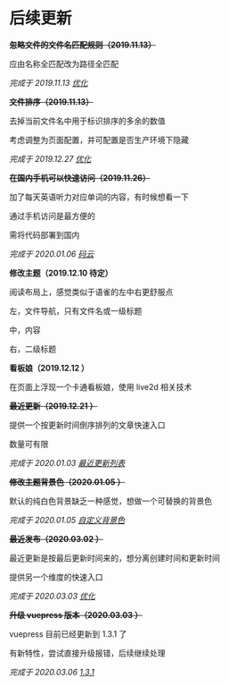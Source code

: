 # 后续更新

~~**忽略文件的文件名匹配规则（2019.11.13）**~~

应由名称全匹配改为路径全匹配

_完成于 2019.11.13 [优化](/zh/搭建/ignore.html#优化)_

~~**文件排序（2019.11.13）**~~

去掉当前文件名中用于标识排序的多余的数值

考虑调整为页面配置，并可配置是否生产环境下隐藏

_完成于 2019.12.27 [优化](/zh/搭建/auto.html#优化)_

~~**在国内手机可以快速访问（2019.11.26）**~~

加了每天英语听力对应单词的内容，有时候想看一下

通过手机访问是最方便的

需将代码部署到国内

_完成于 2020.01.06 [码云](/zh/丰年/支持/git/码云.html)_

**修改主题（2019.12.10 待定）**

阅读布局上，感觉类似于语雀的左中右更舒服点

左，文件导航，只有文件名或一级标题

中，内容

右，二级标题

**看板娘（2019.12.12 ）**

在页面上浮现一个卡通看板娘，使用 live2d 相关技术

~~**最近更新（2019.12.21 ）**~~

提供一个按更新时间倒序排列的文章快速入口

数量可有限

_完成于 2020.01.03 [最近更新列表](/zh/搭建/plugins.html#最近更新列表)_

~~**修改主题背景色（2020.01.05 ）**~~

默认的纯白色背景缺乏一种感觉，想做一个可替换的背景色

_完成于 2020.01.05 [自定义背景色](/zh/搭建/customize.html#自定义背景色)_

~~**最近发布（2020.03.02 ）**~~

最近更新是按最后更新时间来的，想分离创建时间和更新时间

提供另一个维度的快速入口

_完成于 2020.03.03 [优化](/zh/搭建/plugins.html#优化)_

~~**升级 vuepress 版本（2020.03.03 ）**~~

vuepress 目前已经更新到 1.3.1 了

有新特性，尝试直接升级报错，后续继续处理

_完成于 2020.03.06 [1.3.1](/zh/搭建/update.html#1-3-1)_
